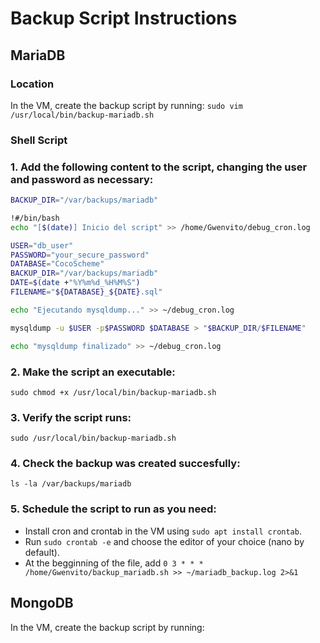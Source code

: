 # Backup Script Instructions

## MariaDB
### Location
In the VM, create the backup script by running:
`sudo vim /usr/local/bin/backup-mariadb.sh`

### Shell Script
### 1. Add the following content to the script, changing the user and password as necessary:
```sh
BACKUP_DIR="/var/backups/mariadb"
```
```sh
!#/bin/bash
echo "[$(date)] Inicio del script" >> /home/Gwenvito/debug_cron.log

USER="db_user"
PASSWORD="your_secure_password"
DATABASE="CocoScheme"
BACKUP_DIR="/var/backups/mariadb"
DATE=$(date +"%Y%m%d_%H%M%S")
FILENAME="${DATABASE}_${DATE}.sql"

echo "Ejecutando mysqldump..." >> ~/debug_cron.log

mysqldump -u $USER -p$PASSWORD $DATABASE > "$BACKUP_DIR/$FILENAME"

echo "mysqldump finalizado" >> ~/debug_cron.log
```

### 2. Make the script an executable:
`sudo chmod +x /usr/local/bin/backup-mariadb.sh`

### 3. Verify the script runs:
`sudo /usr/local/bin/backup-mariadb.sh`

### 4. Check the backup was created succesfully:
`ls -la /var/backups/mariadb`

### 5. Schedule the script to run as you need:
- Install cron and crontab in the VM using `sudo apt install crontab`.
- Run `sudo crontab -e` and choose the editor of your choice (nano by default).
- At the begginning of the file, add `0 3 * * * /home/Gwenvito/backup_mariadb.sh >> ~/mariadb_backup.log 2>&1
`

## MongoDB
In the VM, create the backup script by running:

